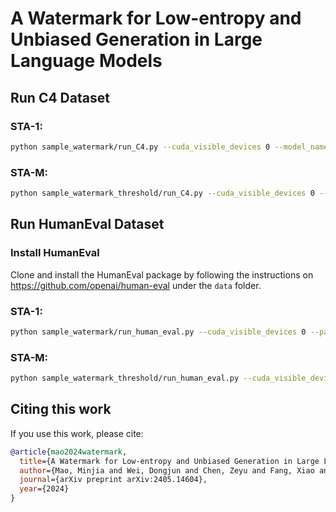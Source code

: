# A Watermark for Low-entropy and Unbiased Generation in Large Language Models

## Run C4 Dataset

### STA-1:
```bash
python sample_watermark/run_C4.py --cuda_visible_devices 0 --model_name_or_path 'meta-llama/Llama-2-7b-hf' --n_sample_per_token 1  --gamma 0.5 --max_new_tokens 200
```

### STA-M:
```bash
python sample_watermark_threshold/run_C4.py --cuda_visible_devices 0 --use_entropy_threshold True --entropy_threshold 0.9 --model_name_or_path 'meta-llama/Llama-2-7b-hf' --n_sample_per_token 1 --n_sample_per_token_above_entropy_threshold 16 --gamma 0.5 --max_new_tokens 200
```

## Run HumanEval Dataset

### Install HumanEval
Clone and install the HumanEval package by following the instructions on https://github.com/openai/human-eval under the `data` folder.

### STA-1:
```bash
python sample_watermark/run_human_eval.py --cuda_visible_devices 0 --pass_k 10 --model_name_or_path 'codellama/CodeLlama-7b-Instruct-hf' --n_sample_per_token 1 --prompt_template_name 'instruct' --gamma 0.5 --max_new_tokens 512
```

### STA-M:
```bash
python sample_watermark_threshold/run_human_eval.py --cuda_visible_devices 0 --pass_k 10 --use_entropy_threshold True --entropy_threshold 1.05 --model_name_or_path 'codellama/CodeLlama-7b-Instruct-hf' --n_sample_per_token 1 --n_sample_per_token_above_entropy_threshold 16 --prompt_template_name 'instruct' --gamma 0.5 --max_new_tokens 512
```

## Citing this work

If you use this work, please cite:
```bibtex
@article{mao2024watermark,
  title={A Watermark for Low-entropy and Unbiased Generation in Large Language Models},
  author={Mao, Minjia and Wei, Dongjun and Chen, Zeyu and Fang, Xiao and Chau, Michael},
  journal={arXiv preprint arXiv:2405.14604},
  year={2024}
}
```
